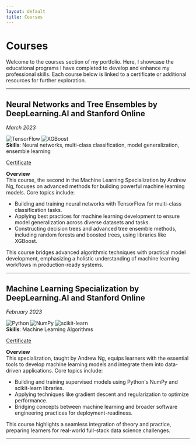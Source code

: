 ```yaml
---
layout: default
title: Courses
---
```


# Courses

Welcome to the courses section of my portfolio. Here, I showcase the educational programs I have 
completed to develop and enhance my professional skills. Each course below is linked to a 
certificate or additional resources for further exploration.

---

## Neural Networks and Tree Ensembles by DeepLearning.AI and Stanford Online  
*March 2023*

![TensorFlow](https://img.shields.io/badge/TensorFlow-orange?style=flat&logo=tensorflow&logoColor=white) ![XGBoost](https://img.shields.io/badge/XGBoost-red?style=flat&logo=xgboost&logoColor=white)  
**Skills**: Neural networks, multi-class classification, model generalization, ensemble learning

[Certificate](https://drive.google.com/file/d/1N5dCxbBHR7dY0-8bRbe6HuE8T3bu4Okq/view?usp=sharing)

**Overview**  
This course, the second in the Machine Learning Specialization by Andrew Ng, focuses on advanced 
methods for building powerful machine learning models. Core topics include:

- Building and training neural networks with TensorFlow for multi-class classification tasks.
- Applying best practices for machine learning development to ensure model generalization across diverse datasets and tasks.
- Constructing decision trees and advanced tree ensemble methods, including random forests and boosted trees, using libraries like XGBoost.

This course bridges advanced algorithmic techniques with practical model development, emphasizing a
holistic understanding of machine learning workflows in production-ready systems.

---

## Machine Learning Specialization by DeepLearning.AI and Stanford Online  
*February 2023*

![Python](https://img.shields.io/badge/Python-yellow?style=flat&logo=python&logoColor=white) ![NumPy](https://img.shields.io/badge/NumPy-blue?style=flat&logo=numpy&logoColor=white) ![scikit-learn](https://img.shields.io/badge/scikit--learn-orange?style=flat&logo=scikit-learn&logoColor=white)  
**Skills**: Machine Learning Algorithms

[Certificate](https://drive.google.com/file/d/1v43qF1up75rKR2wHzzkab3rrM1bkY5xq/view?usp=sharing)

**Overview**  
This specialization, taught by Andrew Ng, equips learners with the essential tools to develop machine learning models and integrate them into data-driven applications. Core topics include:

- Building and training supervised models using Python's NumPy and scikit-learn libraries.
- Applying techniques like gradient descent and regularization to optimize performance.
- Bridging concepts between machine learning and broader software engineering practices for deployment-readiness.

This course highlights a seamless integration of theory and practice, preparing learners for 
real-world full-stack data science challenges.

---
